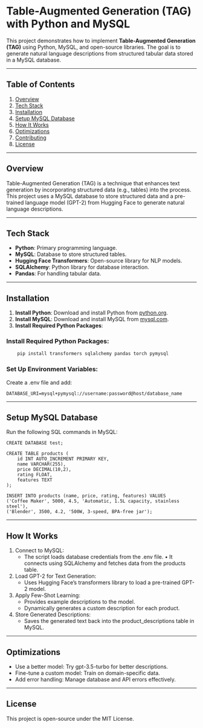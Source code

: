 # Table-Augmented Generation (TAG) with Python and MySQL

This project demonstrates how to implement **Table-Augmented Generation (TAG)** using Python, MySQL, and open-source libraries. The goal is to generate natural language descriptions from structured tabular data stored in a MySQL database.

---

## Table of Contents
1. [Overview](#overview)
2. [Tech Stack](#tech-stack)
3. [Installation](#installation)
4. [Setup MySQL Database](#setup-mysql-database)
5. [How It Works](#how-it-works)
6. [Optimizations](#optimizations)
7. [Contributing](#contributing)
8. [License](#license)

---

## Overview
Table-Augmented Generation (TAG) is a technique that enhances text generation by incorporating structured data (e.g., tables) into the process. This project uses a MySQL database to store structured data and a pre-trained language model (GPT-2) from Hugging Face to generate natural language descriptions.

---

## Tech Stack
- **Python**: Primary programming language.
- **MySQL**: Database to store structured tables.
- **Hugging Face Transformers**: Open-source library for NLP models.
- **SQLAlchemy**: Python library for database interaction.
- **Pandas**: For handling tabular data.

---

## Installation
1. **Install Python**: Download and install Python from [python.org](https://www.python.org/).
2. **Install MySQL**: Download and install MySQL from [mysql.com](https://www.mysql.com/).
3. **Install Required Python Packages**:

### Install Required Python Packages:  


```bash
    pip install transformers sqlalchemy pandas torch pymysql
```

### Set Up Environment Variables:
Create a .env file and add:

```shell
DATABASE_URI=mysql+pymysql://username:password@host/database_name
```

---

## Setup MySQL Database

Run the following SQL commands in MySQL:

```shell
CREATE DATABASE test;

CREATE TABLE products (
    id INT AUTO_INCREMENT PRIMARY KEY,
    name VARCHAR(255),
    price DECIMAL(10,2),
    rating FLOAT,
    features TEXT
);

INSERT INTO products (name, price, rating, features) VALUES
('Coffee Maker', 5000, 4.5, 'Automatic, 1.5L capacity, stainless steel'),
('Blender', 3500, 4.2, '500W, 3-speed, BPA-free jar');
```

---

## How It Works

1. Connect to MySQL:
   - The script loads database credentials from the .env file.
       •	It connects using SQLAlchemy and fetches data from the products table.
2. Load GPT-2 for Text Generation:
   - Uses Hugging Face’s transformers library to load a pre-trained GPT-2 model.
3. Apply Few-Shot Learning:
   - Provides example descriptions to the model.
   - Dynamically generates a custom description for each product.
4. Store Generated Descriptions:
   - Saves the generated text back into the product_descriptions table in MySQL.

---

## Optimizations

- Use a better model: Try gpt-3.5-turbo for better descriptions.
- Fine-tune a custom model: Train on domain-specific data.
- Add error handling: Manage database and API errors effectively.

---


## License

This project is open-source under the MIT License.